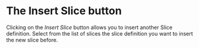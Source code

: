 # The Insert Slice button

Clicking on the _Insert Slice_ button allows you to insert another Slice
definition. Select from the list of slices the slice definition you want
to insert the new slice before.
